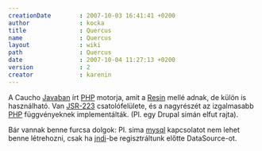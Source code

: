 ```yaml
---
creationDate        : 2007-10-03 16:41:41 +0200 
author              : kocka 
title               : Quercus 
name                : Quercus 
layout              : wiki 
path                : Quercus 
date                : 2007-10-04 11:27:13 +0200 
version             : 2 
creator             : karenin 
---
```

A Caucho [Javaban](java.html) írt [PHP](PHP.html) motorja, amit a [Resin](resin.html) mellé adnak, de külön is használható. Van [JSR-223](Scripting%20API.html) csatolófelülete, és a nagyrészét az izgalmasabb [PHP](PHP.html) függvényeknek implementálták. (Pl. egy Drupal simán elfut rajta).

Bár vannak benne furcsa dolgok: Pl. sima [mysql](MySQL.html) kapcsolatot nem lehet benne létrehozni, csak ha [jndi](JNDI.html)-be regisztráltunk előtte DataSource-ot.
